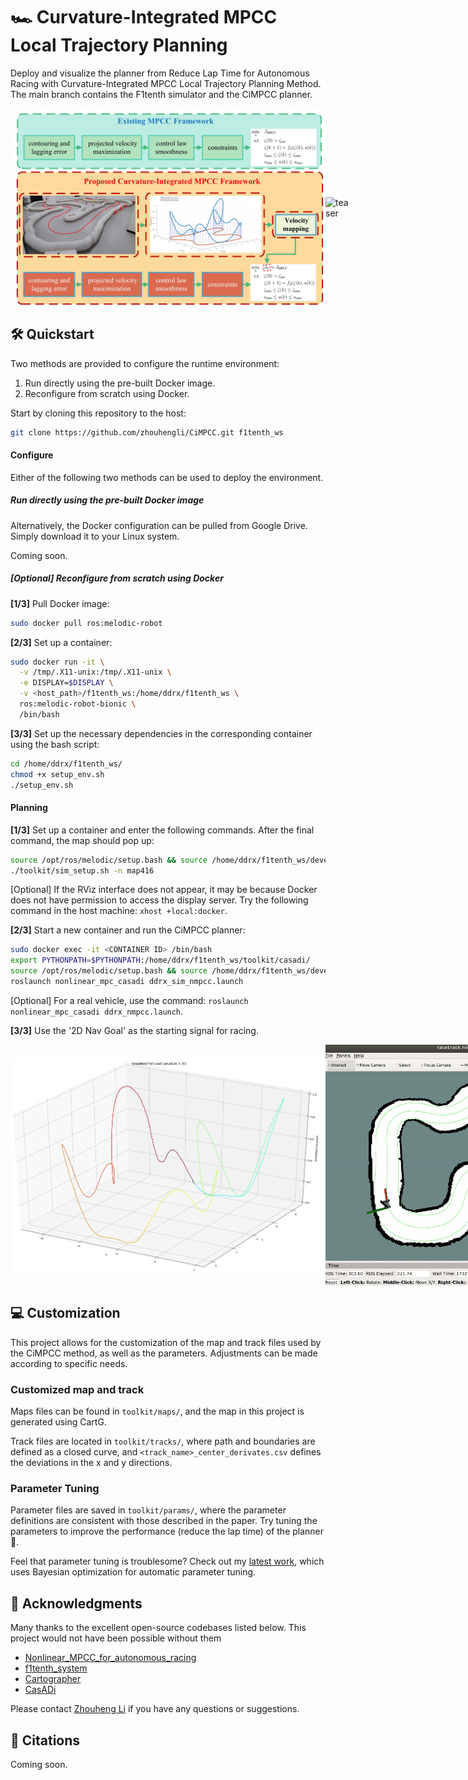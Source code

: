 # 🏎️ Curvature-Integrated MPCC Local Trajectory Planning

Deploy and visualize the planner from Reduce Lap Time for Autonomous Racing with Curvature-Integrated MPCC Local Trajectory Planning Method. The main branch contains the F1tenth simulator and the CiMPCC planner.

<div style="display: flex; justify-content: space-between; align-items: center;">
  <img src="./media/teaser.jpg" alt="teaser" width="540" />
  <img src="./media/cimpcc.gif" alt="teaser" width="450" />
</div>


## 🛠️ Quickstart

Two methods are provided to configure the runtime environment:

1. Run directly using the pre-built Docker image.
2. Reconfigure from scratch using Docker.

Start by cloning this repository to the host:

```bash
git clone https://github.com/zhouhengli/CiMPCC.git f1tenth_ws
```

#### Configure

Either of the following two methods can be used to deploy the environment.

##### Run directly using the pre-built Docker image

Alternatively, the Docker configuration can be pulled from Google Drive. Simply download it to your Linux system.

Coming soon.

##### [Optional] Reconfigure from scratch using Docker

**[1/3]** Pull Docker image:

```bash
sudo docker pull ros:melodic-robot
```

**[2/3]** Set up a container:

```bash
sudo docker run -it \
  -v /tmp/.X11-unix:/tmp/.X11-unix \
  -e DISPLAY=$DISPLAY \
  -v <host_path>/f1tenth_ws:/home/ddrx/f1tenth_ws \
  ros:melodic-robot-bionic \
  /bin/bash
```

**[3/3]** Set up the necessary dependencies in the corresponding container using the bash script:

``` bash
cd /home/ddrx/f1tenth_ws/
chmod +x setup_env.sh
./setup_env.sh
```

#### Planning

**[1/3]** Set up a container and enter the following commands. After the final command, the map should pop up:

```bash
source /opt/ros/melodic/setup.bash && source /home/ddrx/f1tenth_ws/devel/setup.bash
./toolkit/sim_setup.sh -n map416
```

[Optional] If the RViz interface does not appear, it may be because Docker does not have permission to access the display server. Try the following command in the host machine: `xhost +local:docker`.

**[2/3]** Start a new container and run the CiMPCC planner:

```bash
sudo docker exec -it <CONTAINER ID> /bin/bash
export PYTHONPATH=$PYTHONPATH:/home/ddrx/f1tenth_ws/toolkit/casadi/
source /opt/ros/melodic/setup.bash && source /home/ddrx/f1tenth_ws/devel/setup.bash
roslaunch nonlinear_mpc_casadi ddrx_sim_nmpcc.launch
```

[Optional] For a real vehicle, use the command: `roslaunch nonlinear_mpc_casadi ddrx_nmpcc.launch`.

**[3/3]** Use the '2D Nav Goal' as the starting signal for racing.

<div style="display: flex; justify-content: space-between; align-items: center;">
  <img src="./media/3Dcur.jpg" alt="teaser" width="530" />
  <img src="./media/sim.gif" alt="teaser" width="440" />
</div>

## 💻 Customization

This project allows for the customization of the map and track files used by the CiMPCC method, as well as the parameters. Adjustments can be made according to specific needs.

### Customized map and track

Maps files can be found in `toolkit/maps/`, and the map in this project is generated using CartG.

Track files are located in `toolkit/tracks/`, where path and boundaries are defined as a closed curve, and `<track_name>_center_derivates.csv` defines the deviations in the x and y directions.

### Parameter Tuning

Parameter files are saved in `toolkit/params/`, where the parameter definitions are consistent with those described in the paper. Try tuning the parameters to improve the performance (reduce the lap time) of the planner 🏁.

Feel that parameter tuning is troublesome? Check out my [latest work](https://arxiv.org/pdf/2410.11570), which uses Bayesian optimization for automatic parameter tuning.

## 🤗 Acknowledgments

Many thanks to the excellent open-source codebases listed below. This project would not have been possible without them

- [Nonlinear_MPCC_for_autonomous_racing](https://github.com/nirajbasnet/Nonlinear_MPCC_for_autonomous_racing)
- [f1tenth_system](https://github.com/f1tenth/f1tenth_system)
- [Cartographer](https://github.com/cartographer-project/cartographer)
- [CasADi](https://web.casadi.org/)

Please contact [Zhouheng Li](https://zhouhengli.github.io/zhouhengli/) if you have any questions or suggestions.

## 📑 Citations

Coming soon.

